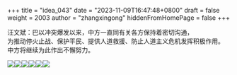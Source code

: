 +++
title = "idea_043"
date = "2023-11-09T16:47:48+0800"
draft = false
weight = 2003
author = "zhangxingong"
hiddenFromHomePage = false
+++

汪文斌：巴以冲突爆发以来，中方一直同有关各方保持着密切沟通，<br>为推动停火止战、保护平民、提供人道救援、防止人道主义危机发挥积极作用。<br>中方将继续为此作出不懈努力。

<gallery><img src="/photo/2019-05-07%20%e5%8c%bf%e5%90%8d.jpg"><img src="/photo/2020-04-28%20%e6%87%92%e7%8c%ab.jpg"><img src="/photo/2022-09-10%20%e6%98%9f%e7%a9%ba%e6%b2%b9%e5%a2%a8.jpg"><img src="/photo/2023-09-18%20%e5%8c%bf%e5%90%8d.jpg"><img src="/photo/2023-09-18%20%e5%a4%95%e9%98%b3%e4%bd%99%e9%9c%9e.jpg"><img src="/photo/2023-09-18%20%e5%af%82%e9%9d%99%e7%9a%84%e5%a4%9c%e6%99%9a.jpg"></gallery>
